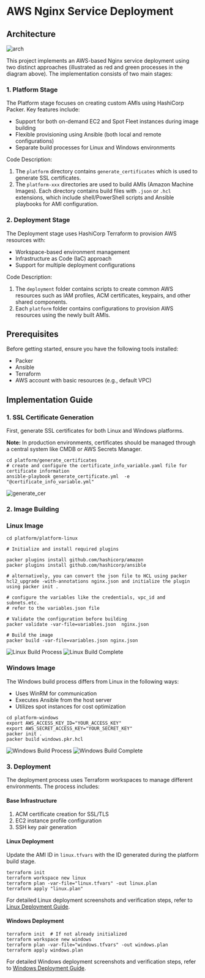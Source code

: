 # AWS Nginx Service Deployment

## Architecture

![arch](docs/arch.png)

This project implements an AWS-based Nginx service deployment using two distinct approaches (illustrated as red and green processes in the diagram above). The implementation consists of two main stages:

### 1. Platform Stage

The Platform stage focuses on creating custom AMIs using HashiCorp Packer. Key features include:

- Support for both on-demand EC2 and Spot Fleet instances during image building
- Flexible provisioning using Ansible (both local and remote configurations)
- Separate build processes for Linux and Windows environments

Code Description:

1. The `platform` directory contains `generate_certificates` which is used to generate SSL certificates.
2. The `platform-xxx` directories are used to build AMIs (Amazon Machine Images). Each directory contains build files with `.json` or `.hcl` extensions, which include shell/PowerShell scripts and Ansible playbooks for AMI configuration.

### 2. Deployment Stage

The Deployment stage uses HashiCorp Terraform to provision AWS resources with:

- Workspace-based environment management
- Infrastructure as Code (IaC) approach
- Support for multiple deployment configurations

Code Description:

1. The `deployment` folder contains scripts to create common AWS resources such as IAM profiles, ACM certificates, keypairs, and other shared components.
2. Each `platform` folder contains configurations to provision AWS resources using the newly built AMIs.

## Prerequisites

Before getting started, ensure you have the following tools installed:

- Packer
- Ansible
- Terraform
- AWS account with basic resources (e.g., default VPC)

## Implementation Guide

### 1. SSL Certificate Generation

First, generate SSL certificates for both Linux and Windows platforms.

**Note:** In production environments, certificates should be managed through a central system like CMDB or AWS Secrets Manager.

```shell
cd platform/generate_certificates
# create and configure the certificate_info_variable.yaml file for certificate information
ansible-playbook generate_certificate.yml  -e "@certificate_info_variable.yml"
```

![generate_cer](docs/generate_cert.png)

### 2. Image Building

### Linux Image

```shell
cd platform/platform-linux

# Initialize and install required plugins

packer plugins install github.com/hashicorp/amazon
packer plugins install github.com/hashicorp/ansible

# alternatively, you can convert the json file to HCL using packer hcl2_upgrade -with-annotations nginx.json and initialize the plugin using packer init .

# configure the variables like the credentials, vpc_id and subnets.etc.
# refer to the variables.json file

# Validate the configuration before building
packer validate -var-file=variables.json  nginx.json

# Build the image
packer build -var-file=variables.json nginx.json
```

![Linux Build Process](docs/linux/build1.png)
![Linux Build Complete](docs/linux/build2.png)

### Windows Image

The Windows build process differs from Linux in the following ways:

- Uses WinRM for communication
- Executes Ansible from the host server
- Utilizes spot instances for cost optimization

```shell
cd platform-windows
export AWS_ACCESS_KEY_ID="YOUR_ACCESS_KEY"
export AWS_SECRET_ACCESS_KEY="YOUR_SECRET_KEY"
packer init .
packer build windows.pkr.hcl
```

![Windows Build Process](docs/windows/build1.png)
![Windows Build Complete](docs/windows/build2.png)

### 3. Deployment

The deployment process uses Terraform workspaces to manage different environments. The process includes:

#### Base Infrastructure

1. ACM certificate creation for SSL/TLS
2. EC2 instance profile configuration
3. SSH key pair generation

#### Linux Deployment

Update the AMI ID in `linux.tfvars` with the ID generated during the platform build stage.

```shell
terraform init
terraform workspace new linux
terraform plan -var-file="linux.tfvars" -out linux.plan
terraform apply "linux.plan"
```

For detailed Linux deployment screenshots and verification steps, refer to [Linux Deployment Guide](docs/LINUX_DEPLOYMENT.md).

#### Windows Deployment

```shell
terraform init  # If not already initialized
terraform workspace new windows
terraform plan -var-file="windows.tfvars" -out windows.plan
terraform apply windows.plan
```

For detailed Windows deployment screenshots and verification steps, refer to [Windows Deployment Guide](docs/WINDOWS_DEPLOYMENT.md).
